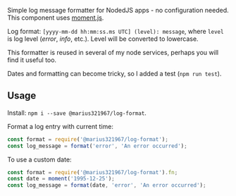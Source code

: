 Simple log message formatter for NodedJS apps - no configuration needed. This component uses [moment.js](https://momentjs.com/). 

Log format: `[yyyy-mm-dd hh:mm:ss.ms UTC] (level): message`, where `level` is log level (*error*, *info*, etc.). Level will be converted to lowercase.

This formatter is reused in several of my node services, perhaps you will find it useful too.

Dates and formatting can become tricky, so I added a test (`npm run test`).

## Usage
Install: `npm i --save @marius321967/log-format`.

Format a log entry with current time:
```js
const format = require('@marius321967/log-format');
const log_message = format('error', 'An error occurred');
```

To use a custom date:
```js
const format = require('@marius321967/log-format').fn;
const date = moment('1995-12-25');
const log_message = format(date, 'error', 'An error occurred');
```